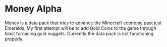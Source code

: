 # Money Alpha

Money is a data pack that tries to advance the Minecraft economy past just Emeralds.
My first attempt will be to add Gold Coins to the game through blast furnacing gold nuggets. Currently the data pack is not functioning properly.
